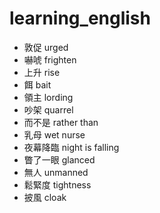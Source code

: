 # learning_english


- 敦促 urged
- 嚇唬 frighten
- 上升 rise
- 餌 bait
- 領主 lording
- 吵架 quarrel
- 而不是 rather than 
- 乳母 wet nurse 
- 夜幕降臨 night is falling 
- 瞥了一眼 glanced 
- 無人 unmanned 
- 鬆緊度 tightness
- 披風 cloak
